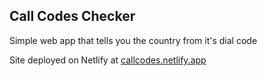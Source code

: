 ## Call Codes Checker
Simple web app that tells you the country from it's dial code

Site deployed on Netlify at [callcodes.netlify.app](https://callcodes.netlify.app/)
